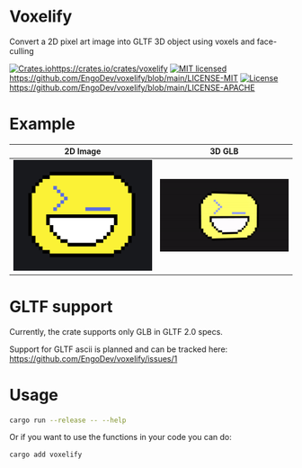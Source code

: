 # Voxelify

Convert a 2D pixel art image into GLTF 3D object using voxels and face-culling

[![Crates.io][crates-badge]][crates-url]https://crates.io/crates/voxelify
[![MIT licensed][mit-badge]][mit-url]https://github.com/EngoDev/voxelify/blob/main/LICENSE-MIT
[![License][apache-badge]][apache-url]https://github.com/EngoDev/voxelify/blob/main/LICENSE-APACHE

# Example


| 2D Image               | 3D GLB                 |
| ------------------------ | ------------------------ |
| ![](assets/smiley.png) | ![](assets/smiley.gif) |


# GLTF support

Currently, the crate supports only GLB in GLTF 2.0 specs.



Support for GLTF ascii is planned and can be tracked here: https://github.com/EngoDev/voxelify/issues/1

# Usage

```bash
cargo run --release -- --help
```

Or if you want to use the functions in your code you can do:

```bash
cargo add voxelify
```

[crates-badge]: https://img.shields.io/crates/v/voxelify.svg
[crates-url]: https://crates.io/crates/voxelify
[mit-badge]: https://img.shields.io/badge/license-MIT-blue.svg
[mit-url]: https://github.com/EngoDev/voxelify/blob/main/LICENSE-MIT
[apache-badge]: https://img.shields.io/badge/License-Apache_2.0-blue.svg
[apache-url]: https://github.com/EngoDev/voxelify/blob/main/LICENSE-APACHE
